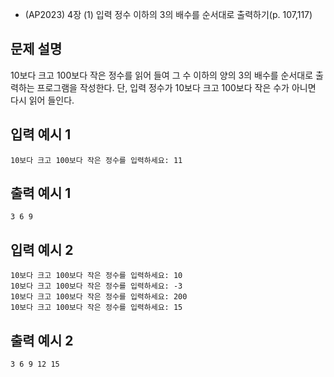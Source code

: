 - (AP2023) 4장 (1) 입력 정수 이하의 3의 배수를 순서대로 출력하기(p. 107,117)
## 문제 설명

10보다 크고 100보다 작은 정수를 읽어 들여 그 수 이하의 양의 3의 배수를
순서대로 출력하는 프로그램을 작성한다.
단, 입력 정수가 10보다 크고 100보다 작은 수가 아니면 다시 읽어 들인다.

## 입력 예시 1
```
10보다 크고 100보다 작은 정수를 입력하세요: 11
```

## 출력 예시 1
```3 6 9```

## 입력 예시 2
```
10보다 크고 100보다 작은 정수를 입력하세요: 10
10보다 크고 100보다 작은 정수를 입력하세요: -3
10보다 크고 100보다 작은 정수를 입력하세요: 200
10보다 크고 100보다 작은 정수를 입력하세요: 15
```

## 출력 예시 2
```3 6 9 12 15```
